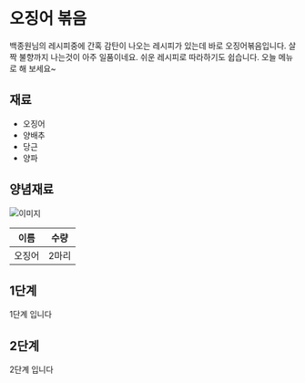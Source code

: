 # 오징어 볶음

백종원님의 레시피중에 간혹 감탄이 나오는
레시피가 있는데 바로 오징어볶음입니다.
살짝 불향까지 나는것이 아주 일품이네요.
쉬운 레시피로 따라하기도 쉽습니다.
오늘 메뉴로 해 보세요~

## 재료
- 오징어
- 양배추
- 당근
- 양파

## 양념재료

![이미지]()

|이름|수량|
|--|--|
|오징어|2마리|

## 1단계
1단계 입니다

## 2단계
2단계 입니다